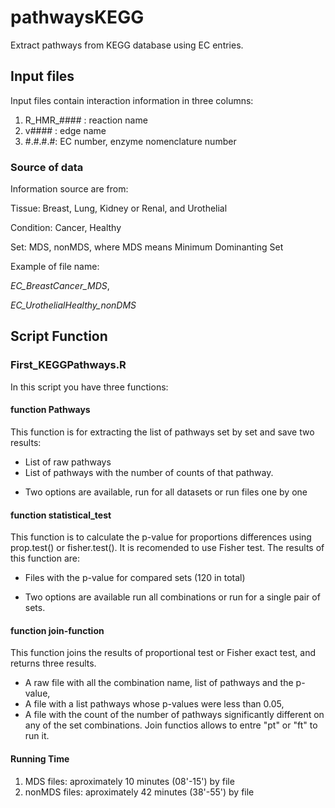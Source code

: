 # pathwaysKEGG
Extract pathways from KEGG database using EC entries. 

## Input files
Input files contain interaction information in three columns: 
1. R_HMR_#### : reaction name
2. v#### : edge name
3. #.#.#.#: EC number, enzyme nomenclature number
### Source of data
Information source are from: 

Tissue: Breast, Lung, Kidney or Renal, and Urothelial

Condition: Cancer, Healthy

Set: MDS, nonMDS, where MDS means Minimum Dominanting Set

Example of file name: 

*EC_BreastCancer_MDS*, 

*EC_UrothelialHealthy_nonDMS*

## Script Function
### First_KEGGPathways.R

In this script you have three functions: 

#### function Pathways
This function is for extracting the list of pathways set by set and save two results: 
- List of raw pathways
- List of pathways with the number of counts of that pathway. 
* Two options are available, run for all datasets or run files one by one 

#### function statistical_test
This function is to calculate the p-value for proportions differences using prop.test() or fisher.test(). It is recomended to use Fisher test. The results of this function are: 
- Files with the p-value for compared sets (120 in total)
* Two options are available run all combinations or run for a single pair of sets. 

#### function join-function
This function joins the results of proportional test or Fisher exact test, and returns three results.
- A raw file with all the combination name, list of pathways and the p-value, 
- A file with a list pathways whose p-values were less than 0.05, 
- A file with the count of the number of pathways significantly different on any of the set combinations. 
Join functios allows to entre "pt" or "ft" to run it. 






#### Running Time
1. MDS files: aproximately 10 minutes (08'-15') by file
2. nonMDS files: aproximately 42 minutes (38'-55') by file
